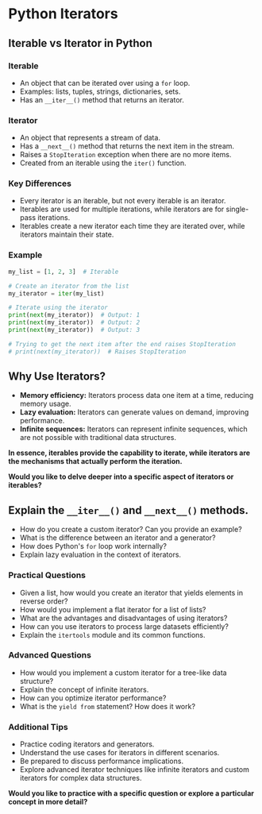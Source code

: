 # Python Iterators

## Iterable vs Iterator in Python

### Iterable
* An object that can be iterated over using a `for` loop.
* Examples: lists, tuples, strings, dictionaries, sets.
* Has an `__iter__()` method that returns an iterator.

### Iterator
* An object that represents a stream of data.
* Has a `__next__()` method that returns the next item in the stream.
* Raises a `StopIteration` exception when there are no more items.
* Created from an iterable using the `iter()` function.

### Key Differences
* Every iterator is an iterable, but not every iterable is an iterator.
* Iterables are used for multiple iterations, while iterators are for single-pass iterations.
* Iterables create a new iterator each time they are iterated over, while iterators maintain their state.

### Example
```python
my_list = [1, 2, 3]  # Iterable

# Create an iterator from the list
my_iterator = iter(my_list)

# Iterate using the iterator
print(next(my_iterator))  # Output: 1
print(next(my_iterator))  # Output: 2
print(next(my_iterator))  # Output: 3

# Trying to get the next item after the end raises StopIteration
# print(next(my_iterator))  # Raises StopIteration
```

## Why Use Iterators?
* **Memory efficiency:** Iterators process data one item at a time, reducing memory usage.
* **Lazy evaluation:** Iterators can generate values on demand, improving performance.
* **Infinite sequences:** Iterators can represent infinite sequences, which are not possible with traditional data structures.

**In essence, iterables provide the capability to iterate, while iterators are the mechanisms that actually perform the iteration.**
 
**Would you like to delve deeper into a specific aspect of iterators or iterables?** 


## Explain the `__iter__()` and `__next__()` methods.
* How do you create a custom iterator? Can you provide an example?
* What is the difference between an iterator and a generator?
* How does Python's `for` loop work internally?
* Explain lazy evaluation in the context of iterators.

### Practical Questions

* Given a list, how would you create an iterator that yields elements in reverse order?
* How would you implement a flat iterator for a list of lists?
* What are the advantages and disadvantages of using iterators?
* How can you use iterators to process large datasets efficiently?
* Explain the `itertools` module and its common functions.

### Advanced Questions

* How would you implement a custom iterator for a tree-like data structure?
* Explain the concept of infinite iterators.
* How can you optimize iterator performance?
* What is the `yield from` statement? How does it work?

### Additional Tips

* Practice coding iterators and generators.
* Understand the use cases for iterators in different scenarios.
* Be prepared to discuss performance implications.
* Explore advanced iterator techniques like infinite iterators and custom iterators for complex data structures.

**Would you like to practice with a specific question or explore a particular concept in more detail?**
